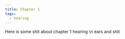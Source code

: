 ```yaml
---
title: Chapter 1
tags:
  - hearing
---
```


Here is some shit about chapter 1
hearing \n
ears and shit
